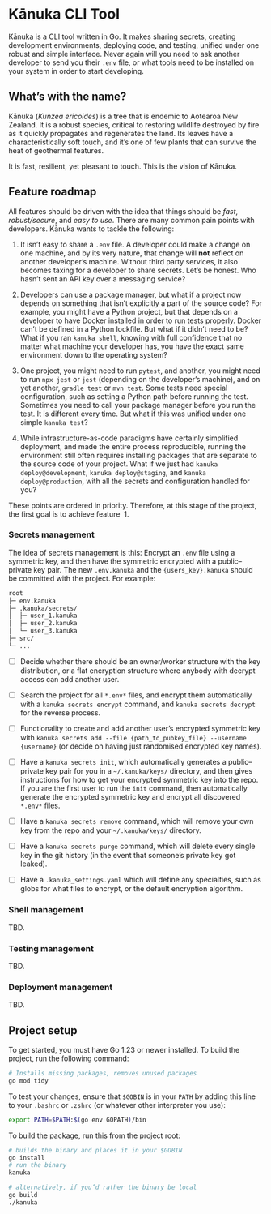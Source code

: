 # Kānuka CLI Tool

Kānuka is a CLI tool written in Go. It makes sharing secrets, creating
development environments, deploying code, and testing, unified under one robust
and simple interface. Never again will you need to ask another developer to send
you their `.env` file, or what tools need to be installed on your system in
order to start developing.

## What’s with the name?

Kānuka (<i>Kunzea ericoides</i>) is a tree that is endemic to Aotearoa New
Zealand. It is a robust species, critical to restoring wildlife destroyed by
fire as it quickly propagates and regenerates the land. Its leaves have a
characteristically soft touch, and it’s one of few plants that can survive the
heat of geothermal features.

It is fast, resilient, yet pleasant to touch. This is the vision of Kānuka.

## Feature roadmap

All features should be driven with the idea that things should be _fast_,
_robust/secure_, and _easy to use_. There are many common pain points with
developers. Kānuka wants to tackle the following:

1. It isn’t easy to share a `.env` file. A developer could make a change on one
   machine, and by its very nature, that change will **not** reflect on another
   developer’s machine. Without third party services, it also becomes taxing for
   a developer to share secrets. Let’s be honest. Who hasn’t sent an API key
   over a messaging service?

2. Developers can use a package manager, but what if a project now depends on
   something that isn’t explicitly a part of the source code? For example, you
   might have a Python project, but that depends on a developer to have Docker
   installed in order to run tests properly. Docker can’t be defined in a Python
   lockfile. But what if it didn’t need to be? What if you ran `kanuka shell`,
   knowing with full confidence that no matter what machine your developer has,
   you have the exact same environment down to the operating system?

3. One project, you might need to run `pytest`, and another, you might need to
   run `npx jest` or `jest` (depending on the developer’s machine), and on yet
   another, `gradle test` or `mvn test`. Some tests need special configuration,
   such as setting a Python path before running the test. Sometimes you need to
   call your package manager before you run the test. It is different every
   time. But what if this was unified under one simple `kanuka test`?

4. While infrastructure-as-code paradigms have certainly simplified deployment,
   and made the entire process reproducible, running the environment still often
   requires installing packages that are separate to the source code of your
   project. What if we just had `kanuka deploy@development`,
   `kanuka deploy@staging`, and `kanuka deploy@production`, with all the secrets
   and configuration handled for you?

These points are ordered in priority. Therefore, at this stage of the project,
the first goal is to achieve feature &nbsp;1.

### Secrets management

The idea of secrets management is this: Encrypt an `.env` file using a symmetric
key, and then have the symmetric encrypted with a public&ndash;private key pair.
The new `.env.kanuka` and the `{users_key}.kanuka` should be committed with the
project. For example:

```bash
root
├─ env.kanuka
├─ .kanuka/secrets/
│  ├─ user_1.kanuka
│  ├─ user_2.kanuka
│  └─ user_3.kanuka
├─ src/
└─ ...
```

- [ ] Decide whether there should be an owner/worker structure with the key
      distribution, or a flat encryption structure where anybody with decrypt
      access can add another user.

- [ ] Search the project for all `*.env*` files, and encrypt them automatically
      with a `kanuka secrets encrypt` command, and `kanuka secrets decrypt` for
      the reverse process.

- [ ] Functionality to create and add another user’s encrypted symmetric key
      with
      `kanuka secrets add --file {path_to_pubkey_file} --username {username}`
      (or decide on having just randomised encrypted key names).

- [ ] Have a `kanuka secrets init`, which automatically generates a
      public&ndash;private key pair for you in a `~/.kanuka/keys/` directory,
      and then gives instructions for how to get your encrypted symmetric key
      into the repo. If you are the first user to run the `init` command, then
      automatically generate the encrypted symmetric key and encrypt all
      discovered `*.env*` files.

- [ ] Have a `kanuka secrets remove` command, which will remove your own key
      from the repo and your `~/.kanuka/keys/` directory.

- [ ] Have a `kanuka secrets purge` command, which will delete every single key
      in the git history (in the event that someone’s private key got leaked).

- [ ] Have a `.kanuka_settings.yaml` which will define any specialties, such as
      globs for what files to encrypt, or the default encryption algorithm.

### Shell management

TBD.

### Testing management

TBD.

### Deployment management

TBD.

## Project setup

To get started, you must have Go&nbsp;1.23 or newer installed. To build the
project, run the following command:

```bash
# Installs missing packages, removes unused packages
go mod tidy
```

To test your changes, ensure that `$GOBIN` is in your `PATH` by adding this line
to your `.bashrc` or `.zshrc` (or whatever other interpreter you use):

```bash
export PATH=$PATH:$(go env GOPATH)/bin
```

To build the package, run this from the project root:

```bash
# builds the binary and places it in your $GOBIN
go install
# run the binary
kanuka

# alternatively, if you’d rather the binary be local
go build
./kanuka
```
